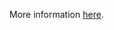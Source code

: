 More information [here](https://docs.prismacloud.io/en/enterprise-edition/policy-reference/google-cloud-policies/google-cloud-networking-policies/ensure-gcp-cloud-function-http-trigger-is-secured).

